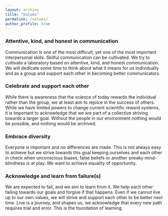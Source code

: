 ```yaml
---
layout: archive
title: "Values"
permalink: /values/
author_profile: true
---
```


### Attentive, kind, and honest in communication
Communication is one of the most difficult, yet one of the most important interpersonal skills. Skilful communication can be cultivated. We try to cultivate a laboratory based on attentive, kind, and honest communication. We will dedicate some time to think about what it means for us individually and as a group and support each other in becoming better communicators.

### Celebrate and support each other 
While there is awareness that the science of today rewards the individual rather than the group, we at least aim to rejoice in the success of others. While we have limited powers to change current scientific reward systems, it is important to acknowledge that we are part of a collective striving towards a larger goal. Without the people in our environment nothing would be possible, and nothing would be archived.

### Embrace diversity
Everyone is important and no differences are made. This is not always easy to achieve but we strive towards this goal keeping ourselves and each other in check when unconscious biases, false beliefs or another sneaky mind-blindness is at play. We want to achieve equality of opportunity. 

### Acknowledge and learn from failure(s)
We are expected to fail, and we aim to learn from it. We help each other failing towards our goals and forgive if that happens. Even if we cannot live up to our own values, we will strive and support each other to be better next time. Live is a journey, and shapes us, we acknowledge that every new path requires trial and error. This is the foundation of learning.
